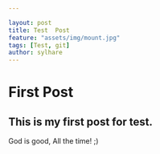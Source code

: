 ```yaml
---

layout: post 
title: Test  Post
feature: "assets/img/mount.jpg"
tags: [Test, git]
author: sylhare
---
```


# First Post 

## This is my first post for test.

God is good, All the time! ;)